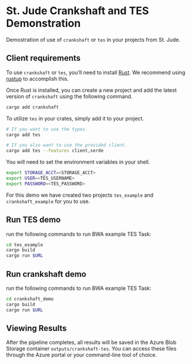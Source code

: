 # St. Jude Crankshaft and TES Demonstration

Demostration of use of `crankshaft` or `tes` in your projects from St. Jude.


## Client requirements

To use `crankshaft` or `tes`, you'll need to install [Rust](https://www.rust-lang.org/).
We recommend using [rustup](https://rustup.rs/) to accomplish this. 

Once Rust is installed, you can create a new project and add the latest version of
`crankshaft` using the following command.

```bash
cargo add crankshaft
```

To utilize `tes` in your crates, simply add it to your project.

```bash
# If you want to use the types.
cargo add tes

# If you also want to use the provided client.
cargo add tes --features client,serde
```

You will need to set the environment variables in your shell.
```bash
export STORAGE_ACCT=<STORAGE_ACCT>
export USER=<TES_USERNAME>
export PASSWORD=<TES_PASSWORD>
```

For this demo we have created two projects `tes_example` and  `crankshaft_example`
for you to use.

## Run TES demo

run the following commands to run BWA example TES Task:

```bash
cd tes_example
cargo build
cargo run $URL
```

## Run crankshaft demo

run the following commands to run BWA example TES Task:

```bash
cd crankshaft_demo
cargo build
cargo run $URL
```

## Viewing Results

After the pipeline completes, all results will be saved in the Azure Blob Storage container `outputs/crankshaft-tes`. You can access these files through the Azure portal or your command-line tool of choice.
